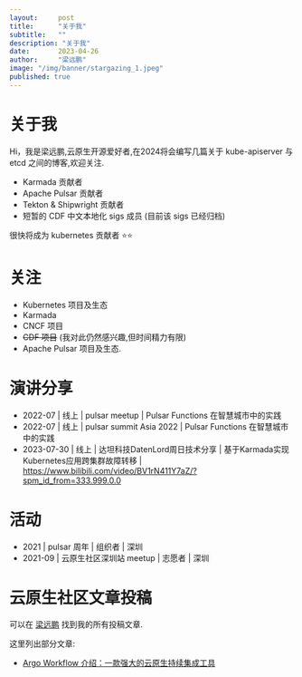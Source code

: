 ```yaml
---
layout:     post 
title:      "关于我"
subtitle:   ""
description: "关于我"
date:       2023-04-26
author:     "梁远鹏"
image: "/img/banner/stargazing_1.jpeg"
published: true
--- 
```


# 关于我

Hi，我是梁远鹏,云原生开源爱好者,在2024将会编写几篇关于 kube-apiserver 与 etcd 之间的博客,欢迎关注.

- Karmada 贡献者
- Apache Pulsar 贡献者
- Tekton & Shipwright 贡献者
- 短暂的 CDF 中文本地化 sigs 成员 (目前该 sigs 已经归档)

很快将成为 kubernetes 贡献者 ⭐⭐

# 关注

- Kubernetes 项目及生态
- Karmada
- CNCF 项目
- ~~CDF 项目~~ (我对此仍然感兴趣,但时间精力有限)
- Apache Pulsar 项目及生态.

# 演讲分享

- 2022-07 | 线上 | pulsar meetup | Pulsar Functions 在智慧城市中的实践 
- 2022-07 | 线上 | pulsar summit Asia 2022 | Pulsar Functions 在智慧城市中的实践
- 2023-07-30 | 线上 | 达坦科技DatenLord周日技术分享 | 基于Karmada实现Kubernetes应用跨集群故障转移 | https://www.bilibili.com/video/BV1rN411Y7aZ/?spm_id_from=333.999.0.0


# 活动

- 2021 | pulsar 周年 | 组织者 | 深圳
- 2021-09 | 云原生社区深圳站 meetup | 志愿者 | 深圳

# 云原生社区文章投稿

可以在 [梁远鹏](https://cloudnative.to/author/%E6%A2%81%E8%BF%9C%E9%B9%8F/) 找到我的所有投稿文章.

这里列出部分文章:

- [Argo Workflow 介绍：一款强大的云原生持续集成工具](https://cloudnative.to/blog/cloudnative-ci-argo-workflow/)